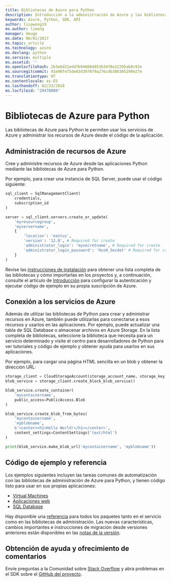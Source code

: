 ```yaml
---
title: Bibliotecas de Azure para Python
description: Introducción a la administración de Azure y las bibliotecas de servicios para Python
keywords: Azure, Python, SDK, API
author: lisawong19
ms.author: liwong
manager: douge
ms.date: 06/01/2017
ms.topic: article
ms.technology: azure
ms.devlang: python
ms.service: multiple
ms.assetid: ''
ms.openlocfilehash: 2b3e6d31edd7b946664853b3478e22205ab8c92e
ms.sourcegitcommit: 41e90fe75de03d397079a276cdb388305290e27e
ms.translationtype: HT
ms.contentlocale: es-ES
ms.lasthandoff: 02/23/2018
ms.locfileid: "29478808"
---
```

# <a name="azure-libraries-for-python"></a>Bibliotecas de Azure para Python

Las bibliotecas de Azure para Python le permiten usar los servicios de Azure y administrar los recursos de Azure desde el código de la aplicación. 

## <a name="manage-azure-resources"></a>Administración de recursos de Azure

Cree y administre recursos de Azure desde las aplicaciones Python mediante las bibliotecas de Azure para Python.

Por ejemplo, para crear una instancia de SQL Server, puede usar el código siguiente:

```python
sql_client = SqlManagementClient(
    credentials,
    subscription_id
)

server = sql_client.servers.create_or_update(
    'myresourcegroup',
    'myservername',
    {
        'location': 'eastus',
        'version': '12.0', # Required for create
        'administrator_login': 'mysecretname', # Required for create
        'administrator_login_password': 'HusH_Sec4et' # Required for create
    }
)
```

Revise las [instrucciones de instalación](python-sdk-azure-install.md) para obtener una lista completa de las bibliotecas y cómo importarlas en los proyectos y, a continuación, consulte el artículo de [Introducción](python-sdk-azure-get-started.yml) para configurar la autenticación y ejecutar código de ejemplo en su propia suscripción de Azure.

## <a name="connect-to-azure-services"></a>Conexión a los servicios de Azure

Además de utilizar las bibliotecas de Python para crear y administrar recursos en Azure, también puede utilizarlas para conectarse a esos recursos y usarlos en las aplicaciones. Por ejemplo, puede actualizar una tabla de SQL Database o almacenar archivos en Azure Storage. En la lista completa de bibliotecas, seleccione la biblioteca que necesita para un servicio determinado y visite el centro para desarrolladores de Python para ver tutoriales y código de ejemplo y obtener ayuda para usarlos en sus aplicaciones.

Por ejemplo, para cargar una página HTML sencilla en un blob y obtener la dirección URL:

```python
storage_client = CloudStorageAccount(storage_account_name, storage_key)
blob_service = storage_client.create_block_blob_service()

blob_service.create_container(
    'mycontainername',
    public_access=PublicAccess.Blob
)

blob_service.create_blob_from_bytes(
    'mycontainername',
    'myblobname',
    b'<center><h1>Hello World!</h1></center>',
    content_settings=ContentSettings('text/html')
)

print(blob_service.make_blob_url('mycontainername', 'myblobname'))
```

## <a name="sample-code-and-reference"></a>Código de ejemplo y referencia
Los ejemplos siguientes incluyen las tareas comunes de automatización con las bibliotecas de administración de Azure para Python, y tienen código listo para usar en sus propias aplicaciones:
- [Virtual Machines](python-sdk-azure-virtual-machine-samples.md)
- [Aplicaciones web](python-sdk-azure-web-apps-samples.md)
- [SQL Database](python-sdk-azure-sql-database-samples.md)

Hay disponible una [referencia](/python/api/overview/azure) para todos los paquetes tanto en el servicio como en las bibliotecas de administración. Las nuevas características, cambios importantes e instrucciones de migración desde versiones anteriores están disponibles en las [notas de la versión](python-sdk-azure-release-notes.md). 

## <a name="get-help-and-give-feedback"></a>Obtención de ayuda y ofrecimiento de comentarios

Envíe preguntas a la Comunidad sobre [Stack Overflow](http://stackoverflow.com/questions/tagged/azure-sdk-python) y abra problemas en el SDK sobre el [GitHub del proyecto](https://github.com/Azure/azure-sdk-for-python).
